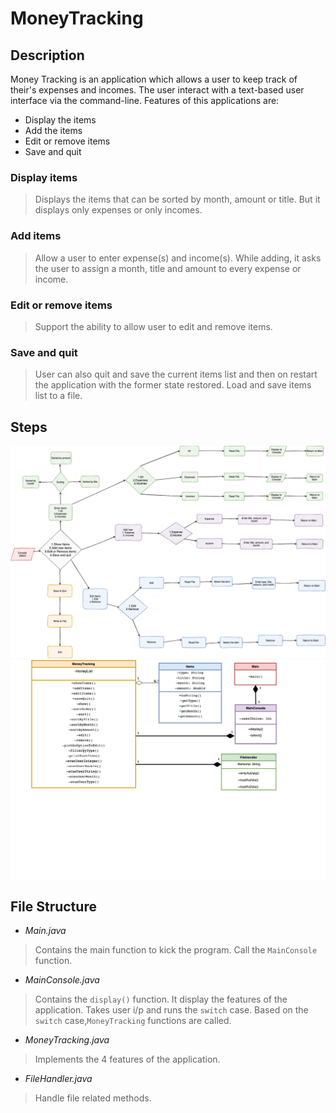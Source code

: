 # MoneyTracking

## Description
Money Tracking is an application which allows a user to keep track of their's expenses and incomes. The user interact with a text-based user interface via the command-line. Features of this applications are:
+ Display the items
+ Add the items
+ Edit or remove items
+ Save and quit

### Display items
>Displays the items that can be sorted by month, amount or title.
>But it displays only expenses or only incomes.

### Add items
>Allow a user to enter expense(s) and income(s).
>While adding, it asks the user to assign a month, title and amount to every expense or income.

### Edit or remove items
>Support the ability to allow user to edit and remove items. 

### Save and quit
>User can also quit and save the current items list and then on restart the application with the former state restored.
>Load and save items list to a file.

## Steps
![Flow chart diagram](./flowChart.png)
![Class diagram](./classDiagram.png)

## File Structure
+ *Main.java*
>Contains the main function to kick the program. 
>Call the `MainConsole` function. 

+ *MainConsole.java*
>Contains the `display()` function.
>It display the features of the application.
>Takes user i/p and runs the `switch` case.
>Based on the `switch` case,`MoneyTracking` functions are called.

+ *MoneyTracking.java*
>Implements the 4 features of the application.

+ *FileHandler.java*
>Handle file related methods.


